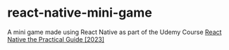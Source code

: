# react-native-mini-game
A mini game made using React Native as part of the Udemy Course [React Native the Practical Guide [2023]](https://www.udemy.com/share/101Wau3@uzlcN4RToRbg9EeErFAwa-n8Cm07GN9SDsXNySTPv3AWpll77IojbERQ0LnhZEh5/)